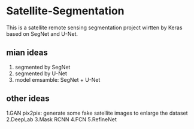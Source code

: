 # Satellite-Segmentation

This is a satellite remote sensing segmentation project wirtten by Keras based on SegNet and U-Net.

## mian ideas
1. segmented by SegNet
2. segmented by U-Net
3. model emsamble: SegNet + U-Net

## other ideas
1.GAN pix2pix: generate some fake satellite images to enlarge the dataset
2.DeepLab
3.Mask RCNN
4.FCN
5.RefineNet
